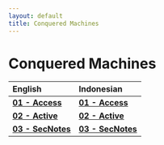```yaml
---
layout: default
title: Conquered Machines
---
```


# Conquered Machines



|       English      |     Indonesian    |
|:-------------------|:------------------|
| **[01 - Access](https://takaya1337.github.io/htb/en/01)**   | **[01 - Access](https://takaya1337.github.io/htb/id/01)**       |
| **[02 - Active](https://takaya1337.github.io/htb/en/02)**   | **[02 - Active](https://takaya1337.github.io/htb/id/02)**       |
| **[03 - SecNotes](https://takaya1337.github.io/htb/en/03)** | **[03 - SecNotes](https://takaya1337.github.io/htb/id/03)**     |
